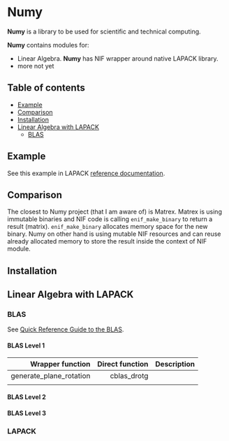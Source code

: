# Numy

**Numy** is a library to be used for scientific and technical computing.

**Numy** contains modules for:

- Linear Algebra. **Numy** has NIF wrapper around native LAPACK library.
- more not yet

## Table of contents

- [Example](#example)
- [Comparison](#comparison)
- [Installation](#installation)
- [Linear Algebra with LAPACK](#linear-algebra-with-lapack)
  * [BLAS](#blas)

## Example

See this example in LAPACK [reference documentation](http://www.netlib.org/lapack/explore-html/d8/dd5/example___d_g_e_l_s__rowmajor_8c_source.html).


## Comparison

The closest to Numy project (that I am aware of) is Matrex. Matrex is using immutable binaries
and NIF code is calling `enif_make_binary` to return a result (matrix). `enif_make_binary` allocates
memory space for the new binary. Numy on other hand is using mutable NIF resources and can reuse
already allocated memory to store the result inside the context of NIF module.

## Installation

## Linear Algebra with LAPACK

### BLAS

See [Quick Reference Guide to the BLAS](http://www.netlib.org/lapack/lug/node145.html).

#### BLAS Level 1

|          Wrapper function       |       Direct function      |        Description               |
| ------------------------------: | -------------------------: | ---------------------------------|
|         generate_plane_rotation |                 cblas_drotg| |
| | | |

#### BLAS Level 2

#### BLAS Level 3

### LAPACK

<!--
## Installation

If [available in Hex](https://hex.pm/docs/publish), the package can be installed
by adding `numy` to your list of dependencies in `mix.exs`:

```elixir
def deps do
  [
    {:numy, "~> 0.1.0"}
  ]
end
```

Documentation can be generated with [ExDoc](https://github.com/elixir-lang/ex_doc)
and published on [HexDocs](https://hexdocs.pm). Once published, the docs can
be found at [https://hexdocs.pm/numy](https://hexdocs.pm/numy).

-->